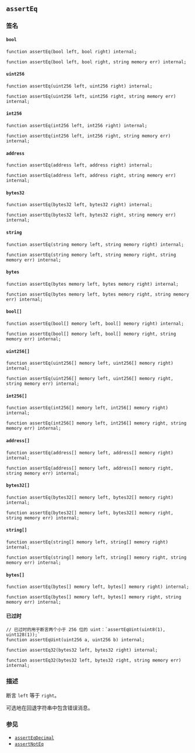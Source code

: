 ## `assertEq`

### 签名

#### `bool`

```solidity
function assertEq(bool left, bool right) internal;
```

```solidity
function assertEq(bool left, bool right, string memory err) internal;
```

#### `uint256`

```solidity
function assertEq(uint256 left, uint256 right) internal;
```

```solidity
function assertEq(uint256 left, uint256 right, string memory err) internal;
```

#### `int256`

```solidity
function assertEq(int256 left, int256 right) internal;
```

```solidity
function assertEq(int256 left, int256 right, string memory err) internal;
```

#### `address`

```solidity
function assertEq(address left, address right) internal;
```

```solidity
function assertEq(address left, address right, string memory err) internal;
```

#### `bytes32`

```solidity
function assertEq(bytes32 left, bytes32 right) internal;
```

```solidity
function assertEq(bytes32 left, bytes32 right, string memory err) internal;
```

#### `string`

```solidity
function assertEq(string memory left, string memory right) internal;
```

```solidity
function assertEq(string memory left, string memory right, string memory err) internal;
```

#### `bytes`

```solidity
function assertEq(bytes memory left, bytes memory right) internal;
```

```solidity
function assertEq(bytes memory left, bytes memory right, string memory err) internal;
```

#### `bool[]`

```solidity
function assertEq(bool[] memory left, bool[] memory right) internal;
```

```solidity
function assertEq(bool[] memory left, bool[] memory right, string memory err) internal;
```

#### `uint256[]`

```solidity
function assertEq(uint256[] memory left, uint256[] memory right) internal;
```

```solidity
function assertEq(uint256[] memory left, uint256[] memory right, string memory err) internal;
```

#### `int256[]`

```solidity
function assertEq(int256[] memory left, int256[] memory right) internal;
```

```solidity
function assertEq(int256[] memory left, int256[] memory right, string memory err) internal;
```

#### `address[]`

```solidity
function assertEq(address[] memory left, address[] memory right) internal;
```

```solidity
function assertEq(address[] memory left, address[] memory right, string memory err) internal;
```

#### `bytes32[]`

```solidity
function assertEq(bytes32[] memory left, bytes32[] memory right) internal;
```

```solidity
function assertEq(bytes32[] memory left, bytes32[] memory right, string memory err) internal;
```

#### `string[]`

```solidity
function assertEq(string[] memory left, string[] memory right) internal;
```

```solidity
function assertEq(string[] memory left, string[] memory right, string memory err) internal;
```

#### `bytes[]`

```solidity
function assertEq(bytes[] memory left, bytes[] memory right) internal;
```

```solidity
function assertEq(bytes[] memory left, bytes[] memory right, string memory err) internal;
```
#### 已过时

```solidity
// 已过时的用于断言两个小于 256 位的 uint：`assertEqUint(uint8(1), uint128(1));`
function assertEqUint(uint256 a, uint256 b) internal;
```

```solidity
function assertEq32(bytes32 left, bytes32 right) internal;
```

```solidity
function assertEq32(bytes32 left, bytes32 right, string memory err) internal;
```

### 描述

断言 `left` 等于 `right`。

可选地在回退字符串中包含错误消息。

### 参见

 - [`assertEqDecimal`](./assertEqDecimal.md)
 - [`assertNotEq`](./assertNotEq.md)
